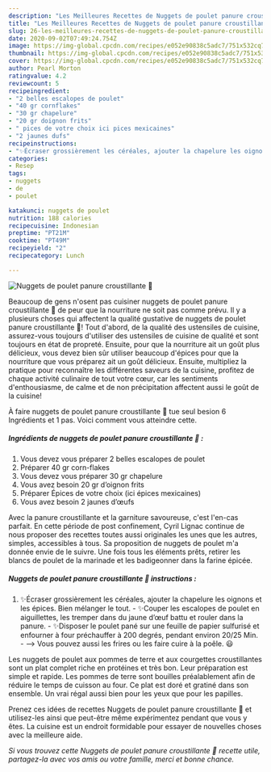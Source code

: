 ```yaml
---
description: "Les Meilleures Recettes de Nuggets de poulet panure croustillante 🍗"
title: "Les Meilleures Recettes de Nuggets de poulet panure croustillante 🍗"
slug: 26-les-meilleures-recettes-de-nuggets-de-poulet-panure-croustillante
date: 2020-09-02T07:49:24.754Z
image: https://img-global.cpcdn.com/recipes/e052e90838c5adc7/751x532cq70/nuggets-de-poulet-panure-croustillante-🍗-photo-principale-de-la-recette.jpg
thumbnail: https://img-global.cpcdn.com/recipes/e052e90838c5adc7/751x532cq70/nuggets-de-poulet-panure-croustillante-🍗-photo-principale-de-la-recette.jpg
cover: https://img-global.cpcdn.com/recipes/e052e90838c5adc7/751x532cq70/nuggets-de-poulet-panure-croustillante-🍗-photo-principale-de-la-recette.jpg
author: Pearl Morton
ratingvalue: 4.2
reviewcount: 5
recipeingredient:
- "2 belles escalopes de poulet"
- "40 gr cornflakes"
- "30 gr chapelure"
- "20 gr doignon frits"
- " pices de votre choix ici pices mexicaines"
- "2 jaunes dufs"
recipeinstructions:
- "✨Écraser grossièrement les céréales, ajouter la chapelure les oignons et les épices. Bien mélanger le tout.  ✨Couper les escalopes de poulet en aiguillettes, les tremper dans du jaune d’œuf battu et rouler dans la panure.  ✨Disposer le poulet pané sur une feuille de papier sulfurisé et enfourner à four préchauffer à 200 degrés, pendant environ 20/25 Min.  —&gt; Vous pouvez aussi les frires ou les faire cuire à la poêle. 😃"
categories:
- Resep
tags:
- nuggets
- de
- poulet

katakunci: nuggets de poulet 
nutrition: 188 calories
recipecuisine: Indonesian
preptime: "PT21M"
cooktime: "PT49M"
recipeyield: "2"
recipecategory: Lunch

---
```



![Nuggets de poulet panure croustillante 🍗](https://img-global.cpcdn.com/recipes/e052e90838c5adc7/751x532cq70/nuggets-de-poulet-panure-croustillante-🍗-photo-principale-de-la-recette.jpg)

Beaucoup de gens n'osent pas cuisiner nuggets de poulet panure croustillante 🍗 de peur que la nourriture ne soit pas comme prévu. Il y a plusieurs choses qui affectent la qualité gustative de nuggets de poulet panure croustillante 🍗! Tout d'abord, de la qualité des ustensiles de cuisine, assurez-vous toujours d'utiliser des ustensiles de cuisine de qualité et sont toujours en état de propreté. Ensuite, pour que la nourriture ait un goût plus délicieux, vous devez bien sûr utiliser beaucoup d'épices pour que la nourriture que vous préparez ait un goût délicieux. Ensuite, multipliez la pratique pour reconnaître les différentes saveurs de la cuisine, profitez de chaque activité culinaire de tout votre cœur, car les sentiments d'enthousiasme, de calme et de non précipitation affectent aussi le goût de la cuisine!

<!--inarticleads1-->

À faire nuggets de poulet panure croustillante 🍗 tue seul besion 6 Ingrédients et 1 pas. Voici comment vous atteindre cette.

##### Ingrédients de nuggets de poulet panure croustillante 🍗 :

1. Vous devez vous préparer 2 belles escalopes de poulet
1. Préparer 40 gr corn-flakes
1. Vous devez vous préparer 30 gr chapelure
1. Vous avez besoin 20 gr d’oignon frits
1. Préparer  Épices de votre choix (ici épices mexicaines)
1. Vous avez besoin 2 jaunes d’œufs


Avec la panure croustillante et la garniture savoureuse, c&#39;est l&#39;en-cas parfait. En cette période de post confinement, Cyril Lignac continue de nous proposer des recettes toutes aussi originales les unes que les autres, simples, accessibles à tous. Sa proposition de nuggets de poulet m&#39;a donnée envie de le suivre. Une fois tous les éléments prêts, retirer les blancs de poulet de la marinade et les badigeonner dans la farine épicée. 

<!--inarticleads2-->

##### Nuggets de poulet panure croustillante 🍗 instructions :

1. ✨Écraser grossièrement les céréales, ajouter la chapelure les oignons et les épices. Bien mélanger le tout.  - ✨Couper les escalopes de poulet en aiguillettes, les tremper dans du jaune d’œuf battu et rouler dans la panure.  - ✨Disposer le poulet pané sur une feuille de papier sulfurisé et enfourner à four préchauffer à 200 degrés, pendant environ 20/25 Min.  - —&gt; Vous pouvez aussi les frires ou les faire cuire à la poêle. 😃


Les nuggets de poulet aux pommes de terre et aux courgettes croustillantes sont un plat complet riche en protéines et très bon. Leur préparation est simple et rapide. Les pommes de terre sont bouilles préalablement afin de réduire le temps de cuisson au four. Ce plat est doré et gratiné dans son ensemble. Un vrai régal aussi bien pour les yeux que pour les papilles. 

<!--inarticleads1-->

<p>
Prenez ces idées de recettes Nuggets de poulet panure croustillante 🍗 et utilisez-les ainsi que peut-être même expérimentez pendant que vous y êtes. La cuisine est un endroit formidable pour essayer de nouvelles choses avec la meilleure aide.
</p>

<p>
<i>Si vous trouvez cette Nuggets de poulet panure croustillante 🍗 recette utile, partagez-la avec vos amis ou votre famille, merci et bonne chance.</i>
</p>
